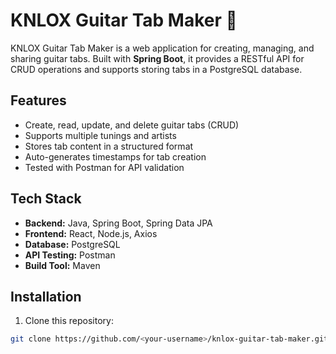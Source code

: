 # KNLOX Guitar Tab Maker 🎸

KNLOX Guitar Tab Maker is a web application for creating, managing, and sharing guitar tabs. Built with **Spring Boot**, it provides a RESTful API for CRUD operations and supports storing tabs in a PostgreSQL database.  

## Features

- Create, read, update, and delete guitar tabs (CRUD)  
- Supports multiple tunings and artists  
- Stores tab content in a structured format  
- Auto-generates timestamps for tab creation  
- Tested with Postman for API validation  

## Tech Stack

- **Backend:** Java, Spring Boot, Spring Data JPA
- **Frontend:** React, Node.js, Axios   
- **Database:** PostgreSQL  
- **API Testing:** Postman  
- **Build Tool:** Maven  

## Installation

1. Clone this repository:

```bash
git clone https://github.com/<your-username>/knlox-guitar-tab-maker.git
